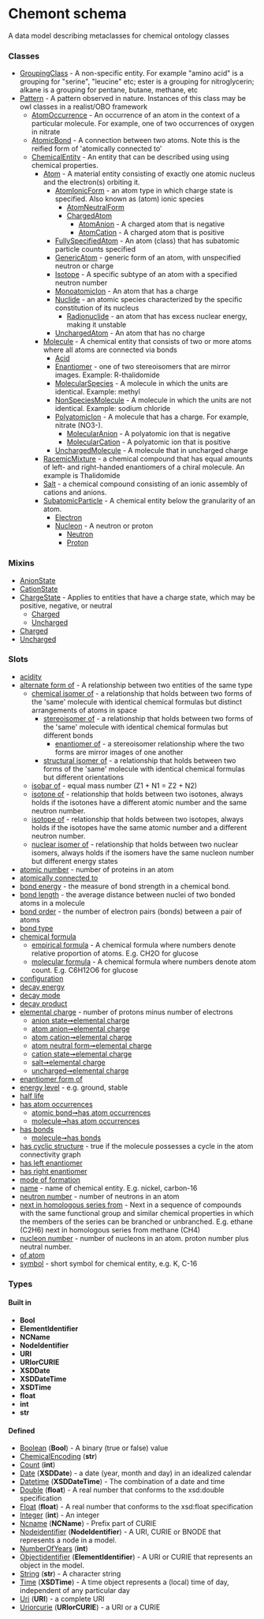 
# Chemont schema


A data model describing metaclasses for chemical ontology classes


### Classes

 * [GroupingClass](GroupingClass.md) - A non-specific entity. For example "amino acid" is a grouping for "serine", "leucine" etc; ester is a grouping for nitroglycerin; alkane is a grouping for pentane, butane, methane, etc
 * [Pattern](Pattern.md) - A pattern observed in nature. Instances of this class may be owl classes in a realist/OBO framework
    * [AtomOccurrence](AtomOccurrence.md) - An occurrence of an atom in the context of a particular molecule. For example, one of two occurrences of oxygen in nitrate
    * [AtomicBond](AtomicBond.md) - A connection between two atoms. Note this is the reified form of 'atomically connected to'
    * [ChemicalEntity](ChemicalEntity.md) - An entity that can be described using using chemical properties.
       * [Atom](Atom.md) - A material entity consisting of exactly one atomic nucleus and the electron(s) orbiting it.
          * [AtomIonicForm](AtomIonicForm.md) - an atom type in which charge state is specified. Also known as (atom) ionic species
             * [AtomNeutralForm](AtomNeutralForm.md)
             * [ChargedAtom](ChargedAtom.md)
                * [AtomAnion](AtomAnion.md) - A charged atom that is negative
                * [AtomCation](AtomCation.md) - A charged atom that is positive
          * [FullySpecifiedAtom](FullySpecifiedAtom.md) - An atom (class) that has subatomic particle counts specified
          * [GenericAtom](GenericAtom.md) - generic form of an atom, with unspecified neutron or charge
          * [Isotope](Isotope.md) - A specific subtype of an atom with a specified neutron number
          * [MonoatomicIon](MonoatomicIon.md) - An atom that has a charge
          * [Nuclide](Nuclide.md) - an atomic species characterized by the specific constitution of its nucleus
             * [Radionuclide](Radionuclide.md) - an atom that has excess nuclear energy, making it unstable
          * [UnchargedAtom](UnchargedAtom.md) - An atom that has no charge
       * [Molecule](Molecule.md) - A chemical entity that consists of two or more atoms where all atoms are connected via bonds
          * [Acid](Acid.md)
          * [Enantiomer](Enantiomer.md) - one of two stereoisomers that are mirror images. Example: R-thalidomide
          * [MolecularSpecies](MolecularSpecies.md) - A molecule in which the units are identical. Example: methyl
          * [NonSpeciesMolecule](NonSpeciesMolecule.md) - A molecule in which the units are not identical. Example: sodium chloride
          * [PolyatomicIon](PolyatomicIon.md) - A molecule that has a charge. For example, nitrate (NO3-).
             * [MolecularAnion](MolecularAnion.md) - A polyatomic ion that is negative
             * [MolecularCation](MolecularCation.md) - A polyatomic ion that is positive
          * [UnchargedMolecule](UnchargedMolecule.md) - A molecule that in uncharged charge
       * [RacemicMixture](RacemicMixture.md) - a chemical compound that has equal amounts of left- and right-handed enantiomers of a chiral molecule. An example is Thalidomide
       * [Salt](Salt.md) - a chemical compound consisting of an ionic assembly of cations and anions.
       * [SubatomicParticle](SubatomicParticle.md) - A chemical entity below the granularity of an atom.
          * [Electron](Electron.md)
          * [Nucleon](Nucleon.md) - A neutron or proton
             * [Neutron](Neutron.md)
             * [Proton](Proton.md)

### Mixins

 * [AnionState](AnionState.md)
 * [CationState](CationState.md)
 * [ChargeState](ChargeState.md) - Applies to entities that have a charge state, which may be positive, negative, or neutral
    * [Charged](Charged.md)
    * [Uncharged](Uncharged.md)
 * [Charged](Charged.md)
 * [Uncharged](Uncharged.md)

### Slots

 * [acidity](acidity.md)
 * [alternate form of](alternate_form_of.md) - A relationship between two entities of the same type
    * [chemical isomer of](chemical_isomer_of.md) - a relationship that holds between two forms of the 'same' molecule with identical chemical formulas but distinct arrangements of atoms in space
       * [stereoisomer of](stereoisomer_of.md) - a relationship that holds between two forms of the 'same' molecule with identical chemical formulas but different bonds
          * [enantiomer of](enantiomer_of.md) - a stereoisomer relationship where the two forms are mirror images of one another
       * [structural isomer of](structural_isomer_of.md) - a relationship that holds between two forms of the 'same' molecule with identical chemical formulas but different orientations
    * [isobar of](isobar_of.md) - equal mass number (Z1 + N1 = Z2 + N2)
    * [isotone of](isotone_of.md) - relationship that holds between two isotones, always holds if the isotones have a different atomic number and the same neutron number.
    * [isotope of](isotope_of.md) - relationship that holds between two isotopes, always holds if the isotopes have the same atomic number and a different neutron number.
    * [nuclear isomer of](nuclear_isomer_of.md) - relationship that holds between two nuclear isomers, always holds if the isomers have the same nucleon number but different energy states
 * [atomic number](atomic_number.md) - number of proteins in an atom
 * [atomically connected to](atomically_connected_to.md)
 * [bond energy](bond_energy.md) - the measure of bond strength in a chemical bond.
 * [bond length](bond_length.md) - the average distance between nuclei of two bonded atoms in a molecule
 * [bond order](bond_order.md) - the number of electron pairs (bonds) between a pair of atoms
 * [bond type](bond_type.md)
 * [chemical formula](chemical_formula.md)
    * [empirical formula](empirical_formula.md) - A chemical formula where numbers denote relative proportion of atoms. E.g. CH2O for glucose
    * [molecular formula](molecular_formula.md) - A chemical formula where numbers denote atom count. E.g. C6H12O6  for glucose
 * [configuration](configuration.md)
 * [decay energy](decay_energy.md)
 * [decay mode](decay_mode.md)
 * [decay product](decay_product.md)
 * [elemental charge](elemental_charge.md) - number of protons minus number of electrons
    * [anion state➞elemental charge](anion_state_elemental_charge.md)
    * [atom anion➞elemental charge](atom_anion_elemental_charge.md)
    * [atom cation➞elemental charge](atom_cation_elemental_charge.md)
    * [atom neutral form➞elemental charge](atom_neutral_form_elemental_charge.md)
    * [cation state➞elemental charge](cation_state_elemental_charge.md)
    * [salt➞elemental charge](salt_elemental_charge.md)
    * [uncharged➞elemental charge](uncharged_elemental_charge.md)
 * [enantiomer form of](enantiomer_form_of.md)
 * [energy level](energy_level.md) - e.g. ground, stable
 * [half life](half_life.md)
 * [has atom occurrences](has_atom_occurrences.md)
    * [atomic bond➞has atom occurrences](atomic_bond_has_atom_occurrences.md)
    * [molecule➞has atom occurrences](molecule_has_atom_occurrences.md)
 * [has bonds](has_bonds.md)
    * [molecule➞has bonds](molecule_has_bonds.md)
 * [has cyclic structure](has_cyclic_structure.md) - true if the molecule possesses a cycle in the atom connectivity graph
 * [has left enantiomer](has_left_enantiomer.md)
 * [has right enantiomer](has_right_enantiomer.md)
 * [mode of formation](mode_of_formation.md)
 * [name](name.md) - name of chemical entity. E.g. nickel, carbon-16
 * [neutron number](neutron_number.md) - number of neutrons in an atom
 * [next in homologous series from](next_in_homologous_series_from.md) - Next in a sequence of compounds with the same functional group and similar chemical properties in which the members of the series can be branched or unbranched. E.g.  ethane (C2H6) next in homologous series from methane (CH4)
 * [nucleon number](nucleon_number.md) - number of nucleons in an atom. proton number plus neutral number.
 * [of atom](of_atom.md)
 * [symbol](symbol.md) - short symbol for chemical entity, e.g. K, C-16

### Types


#### Built in

 * **Bool**
 * **ElementIdentifier**
 * **NCName**
 * **NodeIdentifier**
 * **URI**
 * **URIorCURIE**
 * **XSDDate**
 * **XSDDateTime**
 * **XSDTime**
 * **float**
 * **int**
 * **str**

#### Defined

 * [Boolean](types/Boolean.md)  (**Bool**)  - A binary (true or false) value
 * [ChemicalEncoding](types/ChemicalEncoding.md)  (**str**) 
 * [Count](types/Count.md)  (**int**) 
 * [Date](types/Date.md)  (**XSDDate**)  - a date (year, month and day) in an idealized calendar
 * [Datetime](types/Datetime.md)  (**XSDDateTime**)  - The combination of a date and time
 * [Double](types/Double.md)  (**float**)  - A real number that conforms to the xsd:double specification
 * [Float](types/Float.md)  (**float**)  - A real number that conforms to the xsd:float specification
 * [Integer](types/Integer.md)  (**int**)  - An integer
 * [Ncname](types/Ncname.md)  (**NCName**)  - Prefix part of CURIE
 * [Nodeidentifier](types/Nodeidentifier.md)  (**NodeIdentifier**)  - A URI, CURIE or BNODE that represents a node in a model.
 * [NumberOfYears](types/NumberOfYears.md)  (**int**) 
 * [Objectidentifier](types/Objectidentifier.md)  (**ElementIdentifier**)  - A URI or CURIE that represents an object in the model.
 * [String](types/String.md)  (**str**)  - A character string
 * [Time](types/Time.md)  (**XSDTime**)  - A time object represents a (local) time of day, independent of any particular day
 * [Uri](types/Uri.md)  (**URI**)  - a complete URI
 * [Uriorcurie](types/Uriorcurie.md)  (**URIorCURIE**)  - a URI or a CURIE
